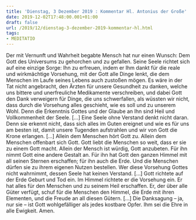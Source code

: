```yaml
---
title: 'Dienstag, 3 Dezember 2019 : Kommentar Hl. Antonius der Große'
date: 2019-12-02T17:48:00.001+01:00
draft: false
url: /2019/12/dienstag-3-dezember-2019-kommentar-hl.html
tags: 
- MEDITATIO
---
```


Der mit Vernunft und Wahrheit begabte Mensch hat nur einen Wunsch: Dem Gott des Universums zu gehorchen und zu gefallen. Seine Seele richtet sich auf eine einzige Sorge: Ihn zu erfreuen, indem er Ihm dankt für die reale und wirkmächtige Vorsehung, mit der Gott alle Dinge lenkt, die dem Menschen im Laufe seines Lebens auch zustoßen mögen. Es wäre in der Tat nicht angebracht, den Ärzten für unsere Gesundheit zu danken, welche uns bittere und unerfreuliche Medikamente verschreiben, und dabei Gott den Dank verweigern für Dinge, die uns schwerfallen, als wüssten wir nicht, dass durch die Vorsehung alles geschieht, wie es soll und zu unserem Wohl. Denn die Erkenntnis Gottes und der Glaube an Ihn sind Heil und Vollkommenheit der Seele. \[…\] Eine Seele ohne Verstand denkt nicht daran. Denn sie erkennt nicht, dass sich alles im Guten ereignet und wie es für uns am besten ist, damit unsere Tugenden aufstrahlen und wir von Gott die Krone erlangen. \[…\] Allein dem Menschen hört Gott zu. Allein dem Menschen offenbart sich Gott. Gott liebt die Menschen so weit, dass er sie zu einem Gott macht. Allein der Mensch ist würdig, Gott anzubeten. Für ihn nimmt Gott eine andere Gestalt an. Für ihn hat Gott den ganzen Himmel mit all seinen Sternen erschaffen; für ihn auch die Erde. Und die Menschen dürfen sie zu ihrem eigenen Nutzen bestellen. Wer diese Vorsehung Gottes nicht wahrnimmt, dessen Seele hat keinen Verstand. \[…\] Gott richtete auf der Erde Geburt und Tod ein. Im Himmel richtete er die Vorsehung ein. Er hat alles für den Menschen und zu seinem Heil erschaffen. Er, der über alle Güter verfügt, schuf für die Menschen den Himmel, die Erde mit ihren Elementen, und die Freude an all diesen Gütern. \[…\] Die Danksagung – ja, nur sie – ist Gott wohlgefälliger als jedes kostbare Opfer. Ihm sei die Ehre in alle Ewigkeit. Amen.